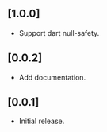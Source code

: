 ## [1.0.0]

* Support dart null-safety.

## [0.0.2]

* Add documentation.

## [0.0.1]

* Initial release.
